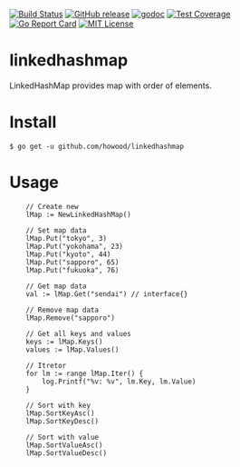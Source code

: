 [![Build Status](https://travis-ci.org/howood/linkedhashmap.svg?branch=master)](https://travis-ci.org/howood/linkedhashmap)
[![GitHub release](http://img.shields.io/github/release/howood/linkedhashmap.svg?style=flat-square)][release]
[![godoc](https://img.shields.io/badge/godoc-reference-blue.svg?style=flat-square)](http://godoc.org/github.com/howood/linkedhashmap)
[![Test Coverage](https://api.codeclimate.com/v1/badges/203a651b28ac2017b4a1/test_coverage)](https://codeclimate.com/github/howood/linkedhashmap/test_coverage)
[![Go Report Card](https://goreportcard.com/badge/github/howood/linkedhashmap)](https://goreportcard.com/report/github/howood/linkedhashmap)
[![MIT License](http://img.shields.io/badge/license-MIT-blue.svg?style=flat-square)][license]

[release]: https://github.com/howood/linkedhashmap/releases
[license]: https://github.com/howood/linkedhashmap/blob/master/LICENSE

# linkedhashmap

LinkedHashMap provides map with order of elements.

# Install

```
$ go get -u github.com/howood/linkedhashmap
```

# Usage

```
	// Create new
	lMap := NewLinkedHashMap()

	// Set map data
	lMap.Put("tokyo", 3)
	lMap.Put("yokohama", 23)
	lMap.Put("kyoto", 44)
	lMap.Put("sapporo", 65)
	lMap.Put("fukuoka", 76)

	// Get map data
	val := lMap.Get("sendai") // interface{}

	// Remove map data
	lMap.Remove("sapporo")

	// Get all keys and values
	keys := lMap.Keys()
	values := lMap.Values()

	// Itretor
	for lm := range lMap.Iter() {
		log.Printf("%v: %v", lm.Key, lm.Value)
	}

	// Sort with key
	lMap.SortKeyAsc()
	lMap.SortKeyDesc()

	// Sort with value
	lMap.SortValueAsc()
	lMap.SortValueDesc()

```
